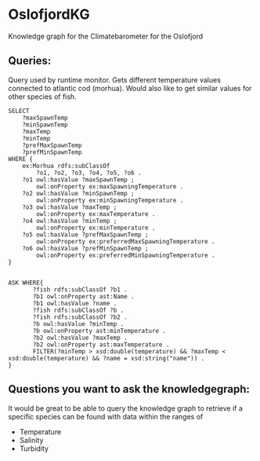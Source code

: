 # OslofjordKG
Knowledge graph for the Climatebarometer for the Oslofjord


## Queries:

Query used by runtime monitor. Gets different temperature values connected to atlantic cod (morhua). Would also like to get similar values for other species of fish.

```
SELECT
    ?maxSpawnTemp
    ?minSpawnTemp
    ?maxTemp
    ?minTemp
    ?prefMaxSpawnTemp
    ?prefMinSpawnTemp
WHERE {
    ex:Morhua rdfs:subClassOf
        ?o1, ?o2, ?o3, ?o4, ?o5, ?o6 .
    ?o1 owl:hasValue ?maxSpawnTemp ;
        owl:onProperty ex:maxSpawningTemperature .
    ?o2 owl:hasValue ?minSpawnTemp ;
        owl:onProperty ex:minSpawningTemperature .
    ?o3 owl:hasValue ?maxTemp ;
        owl:onProperty ex:maxTemperature .
    ?o4 owl:hasValue ?minTemp ;
        owl:onProperty ex:minTemperature .
    ?o5 owl:hasValue ?prefMaxSpawnTemp ;
        owl:onProperty ex:preferredMaxSpawningTemperature .
    ?o6 owl:hasValue ?prefMinSpawnTemp ;
        owl:onProperty ex:preferredMinSpawningTemperature .
}
```


```

ASK WHERE{
       ?fish rdfs:subClassOf ?b1 .
       ?b1 owl:onProperty ast:Name .
       ?b1 owl:hasValue ?name .
       ?fish rdfs:subClassOf ?b .
       ?fish rdfs:subClassOf ?b2 .
       ?b owl:hasValue ?minTemp .
       ?b owl:onProperty ast:minTemperature .
       ?b2 owl:hasValue ?maxTemp .
       ?b2 owl:onProperty ast:maxTemperature .
       FILTER(?minTemp > xsd:double(temperature) && ?maxTemp < xsd:double(temperature) && ?name = xsd:string("name")) .
}

```

## Questions you want to ask the knowledgegraph: 

It would be great to be able to query the knowledge graph to retrieve if a specific species can be found with data within the ranges of

- Temperature
- Salinity
- Turbidity
